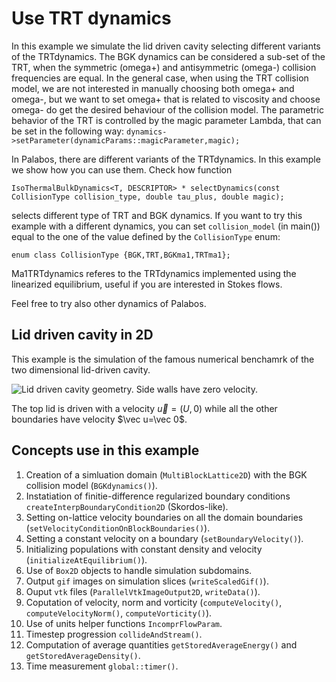 # Use TRT dynamics
In this example we simulate the lid driven cavity selecting different variants of the TRTdynamics.
The BGK dynamics can be considered a sub-set of the TRT, when the symmetric (omega+) and antisymmetric (omega-)
collision frequencies are equal. In the general case, when using the TRT collision model,
we are not interested in manually choosing both omega+ and omega-, but we want to set omega+ that
is related to viscosity and choose omega- do get the desired behaviour of the collision model.
The parametric behavior of the TRT is controlled by the magic parameter Lambda, that can be
set in the following way:
````dynamics->setParameter(dynamicParams::magicParameter,magic);````

In Palabos, there are different variants of the TRTdynamics. In this example we show how you can use them.
Check how function 

``IsoThermalBulkDynamics<T, DESCRIPTOR> *
  selectDynamics(const CollisionType collision_type, double tau_plus, double magic);``
  
selects different type of TRT and BGK dynamics. If you want to try this example with a different
dynamics, you can set `collision_model` (in main()) equal to the one of the value defined by the `CollisionType`
enum:

``enum class CollisionType {BGK,TRT,BGKma1,TRTma1};``

Ma1TRTdynamics referes to the TRTdynamics implemented using the linearized equilibrium, useful if you are 
interested in Stokes flows.

Feel free to try also other dynamics of Palabos.

## Lid driven cavity in 2D

This example is the simulation of the famous numerical benchamrk of the two dimensional lid-driven cavity.

![Lid driven cavity geometry. Side  walls have zero velocity.](figs/cavity2d.svg)

The top lid is driven with a velocity $`\vec u=(U, 0)`$ while
all the other boundaries have velocity $`\vec u=\vec 0`$.

## Concepts use in this example

1. Creation of a simluation domain (`MultiBlockLattice2D`) with the BGK collision model (`BGKdynamics()`).
2. Instatiation of finitie-difference regularized boundary conditions `createInterpBoundaryCondition2D` (Skordos-like).
3. Setting on-lattice velocity boundaries on all the domain boundaries (`setVelocityConditionOnBlockBoundaries()`).
4. Setting a constant velocity on a boundary (`setBoundaryVelocity()`).
5. Initializing populations with constant density and velocity (`initializeAtEquilibrium()`).
6. Use of `Box2D` objects to handle simulation subdomains.
7. Output `gif` images on simulation slices (`writeScaledGif()`).
8. Ouput `vtk` files (`ParallelVtkImageOutput2D`, `writeData()`).
9. Coputation of velocity, norm and vorticity (`computeVelocity()`, `computeVelocityNorm()`, `computeVorticity()`).
10. Use of units helper functions `IncomprFlowParam`.
11. Timestep progression `collideAndStream()`.
12. Computation of average quantities `getStoredAverageEnergy()` and `getStoredAverageDensity()`.
13. Time measurement `global::timer()`.
